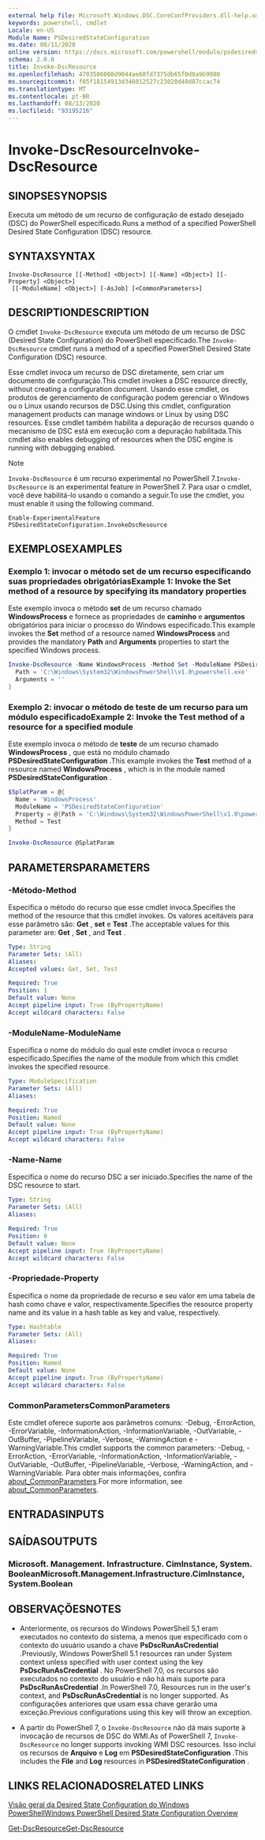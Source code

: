 ```yaml
---
external help file: Microsoft.Windows.DSC.CoreConfProviders.dll-help.xml
keywords: powershell, cmdlet
Locale: en-US
Module Name: PSDesiredStateConfiguration
ms.date: 08/11/2020
online version: https://docs.microsoft.com/powershell/module/psdesiredstateconfiguration/invoke-dscresource?view=powershell-7&WT.mc_id=ps-gethelp
schema: 2.0.0
title: Invoke-DscResource
ms.openlocfilehash: 4703586008d9044ae68fd7375db65f0d0a9b9980
ms.sourcegitcommit: f05f18154913d346012527c23020d48d87ccac74
ms.translationtype: MT
ms.contentlocale: pt-BR
ms.lasthandoff: 08/13/2020
ms.locfileid: "93195216"
---
```

# <span data-ttu-id="b5441-103">Invoke-DscResource</span><span class="sxs-lookup"><span data-stu-id="b5441-103">Invoke-DscResource</span></span>

## <span data-ttu-id="b5441-104">SINOPSE</span><span class="sxs-lookup"><span data-stu-id="b5441-104">SYNOPSIS</span></span>
<span data-ttu-id="b5441-105">Executa um método de um recurso de configuração de estado desejado (DSC) do PowerShell especificado.</span><span class="sxs-lookup"><span data-stu-id="b5441-105">Runs a method of a specified PowerShell Desired State Configuration (DSC) resource.</span></span>

## <span data-ttu-id="b5441-106">SYNTAX</span><span class="sxs-lookup"><span data-stu-id="b5441-106">SYNTAX</span></span>

```
Invoke-DscResource [[-Method] <Object>] [[-Name] <Object>] [[-Property] <Object>]
 [[-ModuleName] <Object>] [-AsJob] [<CommonParameters>]
```

## <span data-ttu-id="b5441-107">DESCRIPTION</span><span class="sxs-lookup"><span data-stu-id="b5441-107">DESCRIPTION</span></span>

<span data-ttu-id="b5441-108">O cmdlet `Invoke-DscResource` executa um método de um recurso de DSC (Desired State Configuration) do PowerShell especificado.</span><span class="sxs-lookup"><span data-stu-id="b5441-108">The `Invoke-DscResource` cmdlet runs a method of a specified PowerShell Desired State Configuration (DSC) resource.</span></span>

<span data-ttu-id="b5441-109">Esse cmdlet invoca um recurso de DSC diretamente, sem criar um documento de configuração.</span><span class="sxs-lookup"><span data-stu-id="b5441-109">This cmdlet invokes a DSC resource directly, without creating a configuration document.</span></span> <span data-ttu-id="b5441-110">Usando esse cmdlet, os produtos de gerenciamento de configuração podem gerenciar o Windows ou o Linux usando recursos de DSC.</span><span class="sxs-lookup"><span data-stu-id="b5441-110">Using this cmdlet, configuration management products can manage windows or Linux by using DSC resources.</span></span> <span data-ttu-id="b5441-111">Esse cmdlet também habilita a depuração de recursos quando o mecanismo de DSC está em execução com a depuração habilitada.</span><span class="sxs-lookup"><span data-stu-id="b5441-111">This cmdlet also enables debugging of resources when the DSC engine is running with debugging enabled.</span></span>

> [!NOTE]
> <span data-ttu-id="b5441-112">`Invoke-DscResource` é um recurso experimental no PowerShell 7.</span><span class="sxs-lookup"><span data-stu-id="b5441-112">`Invoke-DscResource` is an experimental feature in PowerShell 7.</span></span> <span data-ttu-id="b5441-113">Para usar o cmdlet, você deve habilitá-lo usando o comando a seguir.</span><span class="sxs-lookup"><span data-stu-id="b5441-113">To use the cmdlet, you must enable it using the following command.</span></span>
>
> `Enable-ExperimentalFeature PSDesiredStateConfiguration.InvokeDscResource`

## <span data-ttu-id="b5441-114">EXEMPLOS</span><span class="sxs-lookup"><span data-stu-id="b5441-114">EXAMPLES</span></span>

### <span data-ttu-id="b5441-115">Exemplo 1: invocar o método set de um recurso especificando suas propriedades obrigatórias</span><span class="sxs-lookup"><span data-stu-id="b5441-115">Example 1: Invoke the Set method of a resource by specifying its mandatory properties</span></span>

<span data-ttu-id="b5441-116">Este exemplo invoca o método **set** de um recurso chamado **WindowsProcess** e fornece as propriedades de **caminho** e **argumentos** obrigatórios para iniciar o processo do Windows especificado.</span><span class="sxs-lookup"><span data-stu-id="b5441-116">This example invokes the **Set** method of a resource named **WindowsProcess** and provides the mandatory **Path** and **Arguments** properties to start the specified Windows process.</span></span>

```powershell
Invoke-DscResource -Name WindowsProcess -Method Set -ModuleName PSDesiredStateConfiguration -Property @{
  Path = 'C:\Windows\System32\WindowsPowerShell\v1.0\powershell.exe'
  Arguments = ''
}
```

### <span data-ttu-id="b5441-117">Exemplo 2: invocar o método de teste de um recurso para um módulo especificado</span><span class="sxs-lookup"><span data-stu-id="b5441-117">Example 2: Invoke the Test method of a resource for a specified module</span></span>

<span data-ttu-id="b5441-118">Este exemplo invoca o método de **teste** de um recurso chamado **WindowsProcess** , que está no módulo chamado **PSDesiredStateConfiguration** .</span><span class="sxs-lookup"><span data-stu-id="b5441-118">This example invokes the **Test** method of a resource named **WindowsProcess** , which is in the module named **PSDesiredStateConfiguration** .</span></span>

```powershell
$SplatParam = @{
  Name = 'WindowsProcess'
  ModuleName = 'PSDesiredStateConfiguration'
  Property = @{Path = 'C:\Windows\System32\WindowsPowerShell\v1.0\powershell.exe'; Arguments = ''}
  Method = Test
}

Invoke-DscResource @SplatParam
```

## <span data-ttu-id="b5441-119">PARAMETERS</span><span class="sxs-lookup"><span data-stu-id="b5441-119">PARAMETERS</span></span>

### <span data-ttu-id="b5441-120">-Método</span><span class="sxs-lookup"><span data-stu-id="b5441-120">-Method</span></span>

<span data-ttu-id="b5441-121">Especifica o método do recurso que esse cmdlet invoca.</span><span class="sxs-lookup"><span data-stu-id="b5441-121">Specifies the method of the resource that this cmdlet invokes.</span></span> <span data-ttu-id="b5441-122">Os valores aceitáveis para esse parâmetro são: **Get** , **set** e **Test** .</span><span class="sxs-lookup"><span data-stu-id="b5441-122">The acceptable values for this parameter are: **Get** , **Set** , and **Test** .</span></span>

```yaml
Type: String
Parameter Sets: (All)
Aliases:
Accepted values: Get, Set, Test

Required: True
Position: 1
Default value: None
Accept pipeline input: True (ByPropertyName)
Accept wildcard characters: False
```

### <span data-ttu-id="b5441-123">-ModuleName</span><span class="sxs-lookup"><span data-stu-id="b5441-123">-ModuleName</span></span>

<span data-ttu-id="b5441-124">Especifica o nome do módulo do qual este cmdlet invoca o recurso especificado.</span><span class="sxs-lookup"><span data-stu-id="b5441-124">Specifies the name of the module from which this cmdlet invokes the specified resource.</span></span>

```yaml
Type: ModuleSpecification
Parameter Sets: (All)
Aliases:

Required: True
Position: Named
Default value: None
Accept pipeline input: True (ByPropertyName)
Accept wildcard characters: False
```

### <span data-ttu-id="b5441-125">-Name</span><span class="sxs-lookup"><span data-stu-id="b5441-125">-Name</span></span>

<span data-ttu-id="b5441-126">Especifica o nome do recurso DSC a ser iniciado.</span><span class="sxs-lookup"><span data-stu-id="b5441-126">Specifies the name of the DSC resource to start.</span></span>

```yaml
Type: String
Parameter Sets: (All)
Aliases:

Required: True
Position: 0
Default value: None
Accept pipeline input: True (ByPropertyName)
Accept wildcard characters: False
```

### <span data-ttu-id="b5441-127">-Propriedade</span><span class="sxs-lookup"><span data-stu-id="b5441-127">-Property</span></span>

<span data-ttu-id="b5441-128">Especifica o nome da propriedade de recurso e seu valor em uma tabela de hash como chave e valor, respectivamente.</span><span class="sxs-lookup"><span data-stu-id="b5441-128">Specifies the resource property name and its value in a hash table as key and value, respectively.</span></span>

```yaml
Type: Hashtable
Parameter Sets: (All)
Aliases:

Required: True
Position: Named
Default value: None
Accept pipeline input: True (ByPropertyName)
Accept wildcard characters: False
```

### <span data-ttu-id="b5441-129">CommonParameters</span><span class="sxs-lookup"><span data-stu-id="b5441-129">CommonParameters</span></span>

<span data-ttu-id="b5441-130">Este cmdlet oferece suporte aos parâmetros comuns: -Debug, -ErrorAction, -ErrorVariable, -InformationAction, -InformationVariable, -OutVariable, -OutBuffer, -PipelineVariable, -Verbose, -WarningAction e -WarningVariable.</span><span class="sxs-lookup"><span data-stu-id="b5441-130">This cmdlet supports the common parameters: -Debug, -ErrorAction, -ErrorVariable, -InformationAction, -InformationVariable, -OutVariable, -OutBuffer, -PipelineVariable, -Verbose, -WarningAction, and -WarningVariable.</span></span> <span data-ttu-id="b5441-131">Para obter mais informações, confira [about_CommonParameters](https://go.microsoft.com/fwlink/?LinkID=113216).</span><span class="sxs-lookup"><span data-stu-id="b5441-131">For more information, see [about_CommonParameters](https://go.microsoft.com/fwlink/?LinkID=113216).</span></span>

## <span data-ttu-id="b5441-132">ENTRADAS</span><span class="sxs-lookup"><span data-stu-id="b5441-132">INPUTS</span></span>

## <span data-ttu-id="b5441-133">SAÍDAS</span><span class="sxs-lookup"><span data-stu-id="b5441-133">OUTPUTS</span></span>

### <span data-ttu-id="b5441-134">Microsoft. Management. Infrastructure. CimInstance, System. Boolean</span><span class="sxs-lookup"><span data-stu-id="b5441-134">Microsoft.Management.Infrastructure.CimInstance, System.Boolean</span></span>

## <span data-ttu-id="b5441-135">OBSERVAÇÕES</span><span class="sxs-lookup"><span data-stu-id="b5441-135">NOTES</span></span>

- <span data-ttu-id="b5441-136">Anteriormente, os recursos do Windows PowerShell 5,1 eram executados no contexto do sistema, a menos que especificado com o contexto do usuário usando a chave **PsDscRunAsCredential** .</span><span class="sxs-lookup"><span data-stu-id="b5441-136">Previously, Windows PowerShell 5.1 resources ran under System context unless specified with user context using the key **PsDscRunAsCredential** .</span></span> <span data-ttu-id="b5441-137">No PowerShell 7,0, os recursos são executados no contexto do usuário e não há mais suporte para **PsDscRunAsCredential** .</span><span class="sxs-lookup"><span data-stu-id="b5441-137">In PowerShell 7.0, Resources run in the user's context, and **PsDscRunAsCredential** is no longer supported.</span></span> <span data-ttu-id="b5441-138">As configurações anteriores que usam essa chave gerarão uma exceção.</span><span class="sxs-lookup"><span data-stu-id="b5441-138">Previous configurations using this key will throw an exception.</span></span>

- <span data-ttu-id="b5441-139">A partir do PowerShell 7, o `Invoke-DscResource` não dá mais suporte à invocação de recursos de DSC do WMI.</span><span class="sxs-lookup"><span data-stu-id="b5441-139">As of PowerShell 7, `Invoke-DscResource` no longer supports invoking WMI DSC resources.</span></span> <span data-ttu-id="b5441-140">Isso inclui os recursos de **Arquivo** e **Log** em **PSDesiredStateConfiguration** .</span><span class="sxs-lookup"><span data-stu-id="b5441-140">This includes the **File** and **Log** resources in **PSDesiredStateConfiguration** .</span></span>

## <span data-ttu-id="b5441-141">LINKS RELACIONADOS</span><span class="sxs-lookup"><span data-stu-id="b5441-141">RELATED LINKS</span></span>

[<span data-ttu-id="b5441-142">Visão geral da Desired State Configuration do Windows PowerShell</span><span class="sxs-lookup"><span data-stu-id="b5441-142">Windows PowerShell Desired State Configuration Overview</span></span>](/powershell/scripting/dsc/overview/dscforengineers)

[<span data-ttu-id="b5441-143">Get-DscResource</span><span class="sxs-lookup"><span data-stu-id="b5441-143">Get-DscResource</span></span>](Get-DscResource.md)
